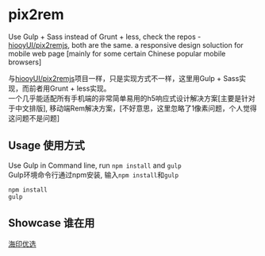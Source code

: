 # pix2rem
Use Gulp + Sass instead of Grunt + less, check the repos - [hiooyUI/pix2remjs](https://github.com/hiooyUI/pix2remjs), both are the same.
a responsive design soluction for mobile web page [mainly for some certain Chinese popular mobile browsers]    

与[hiooyUI/pix2remjs](https://github.com/hiooyUI/pix2remjs)项目一样，只是实现方式不一样，这里用Gulp + Sass实现，而前者用Grunt + less实现。  
一个几乎能适配所有手机端的非常简单易用的h5响应式设计解决方案[主要是针对于中文排版], 移动端Rem解决方案，[不好意思，这里忽略了1像素问题，个人觉得这问题不是问题]    

Usage 使用方式
----------------------------------------------
Use Gulp in Command line, run ```npm install``` and ```gulp```   
Gulp环境命令行通过npm安装, 输入```npm install```和```gulp```
```
npm install
gulp
```
Showcase 谁在用
----------------------------------------------

[海印优选](http://wx.hiooy.com/wap)
